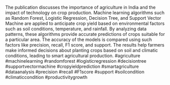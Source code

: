 The publication discusses the importance of agriculture in India and the impact of technology on crop production. Machine learning algorithms such as Random Forest, Logistic Regression, Decision Tree, and Support Vector Machine are applied to anticipate crop yield based on environmental factors such as soil conditions, temperature, and rainfall. By analyzing data patterns, these algorithms provide accurate predictions of crops suitable for a particular area. The accuracy of the models is compared using such factors like precision, recall, F1 score, and support. The results help farmers make informed decisions about planting crops based on soil and climatic conditions, leading to smart agricultural production.
#agriculture #machinelearning #randomforest #logisticregression #decisiontree #supportvectormachine #cropyieldprediction #smartagriculture #dataanalysis #precision #recall #F1score #support #soilcondition #climaticcondition #productivitygrowth
